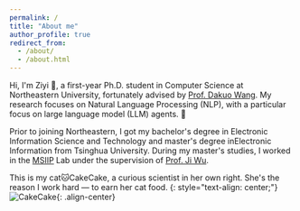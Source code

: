 ```yaml
---
permalink: /
title: "About me"
author_profile: true
redirect_from: 
  - /about/
  - /about.html
---
```


Hi, I'm Ziyi 👋, a first-year Ph.D. student in Computer Science at Northeastern University, fortunately advised by [Prof. Dakuo Wang](https://www.dakuowang.com/). My research focuses on Natural Language Processing (NLP), with a particular focus on large language model (LLM) agents. 🤖

Prior to joining Northeastern, I got my bachelor's degree in Electronic Information Science and Technology and master's degree inElectronic Information from Tsinghua University. During my master's studies, I worked in the [MSIIP](http://msiip.tsinghua.edu.cn/en/) Lab under the supervision of [Prof. Ji Wu](http://web.ee.tsinghua.edu.cn/wuji/en/index.htm).

This is my cat🐱CakeCake, a curious scientist in her own right. She's the reason I work hard — to earn her cat food.
{: style="text-align: center;"}
![CakeCake](/images/CakeCake.jpg){: .align-center}
